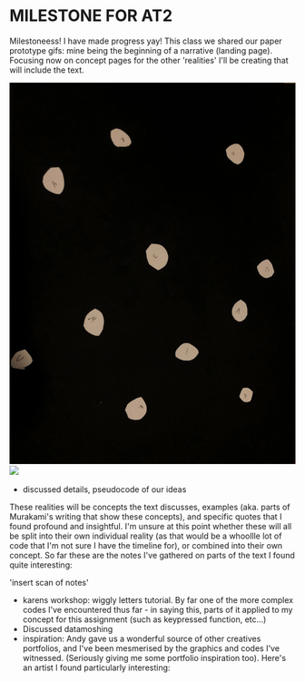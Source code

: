 # MILESTONE FOR AT2

Milestoneess! I have made progress yay! This class we shared our paper prototype gifs: mine being the beginning of a narrative (landing page). Focusing now on concept pages for the other 'realities' I'll be creating that will include the text. 

<img src="19.jpg">
<img src="milestone-gif.gif">

- discussed details, pseudocode of our ideas

These realities will be concepts the text discusses, examples (aka. parts of Murakami's writing that show these concepts), and specific quotes that I found profound and insightful. I'm unsure at this point whether these will all be split into their own individual reality (as that would be a whoollle lot of code that I'm not sure I have the timeline for), or combined into their own concept. So far these are the notes I've gathered on parts of the text I found quite interesting: 

'insert scan of notes' 

- karens workshop: wiggly letters tutorial. By far one of the more complex codes I've encountered thus far - in saying this, parts of it applied to my concept for this assignment (such as keypressed function, etc...) 
- Discussed datamoshing 
- inspiration: Andy gave us a wonderful source of other creatives portfolios, and I've been mesmerised by the graphics and codes I've witnessed. (Seriously giving me some portfolio inspiration too). Here's an artist I found particularly interesting: 
